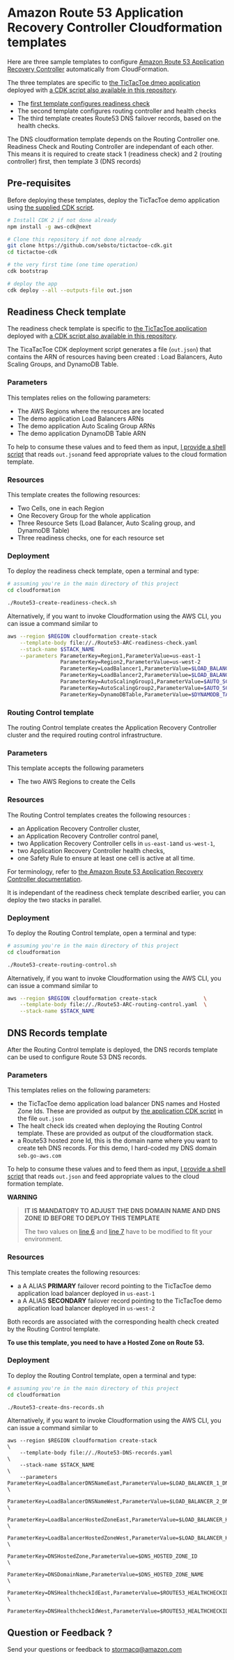 # Amazon Route 53 Application Recovery Controller Cloudformation templates

Here are three sample templates to configure [Amazon Route 53 Application Recovery Controller](https://docs.aws.amazon.com/r53recovery/latest/dg/what-is-route53-recovery.html) automatically from CloudFormation.

The three templates are specific to [the TicTacToe dmeo application](https://github.com/sebsto/tictactoe-dynamodb) deployed with [a CDK script also available in this repository](https://github.com/sebsto/tictactoe-cdk).

- The [first template configures readiness check](https://github.com/sebsto/tictactoe-cdk/blob/main/cloudformation/Route53-ARC-readiness-check.yaml)
- The second template configures routing controller and health checks
- The third template creates Route53 DNS failover records, based on the health checks.

The DNS cloudformation template depends on the Routing Controller one.  Readiness Check and Routing Controller are independant of each other.  This means it is required to create stack 1 (readiness check) and 2 (routing controller) first, then template 3 (DNS records)

## Pre-requisites

Before deploying these templates, deploy the TicTacToe demo application using [the supplied CDK script](https://github.com/sebsto/tictactoe-cdk).

```zsh 
# Install CDK 2 if not done already 
npm install -g aws-cdk@next

# Clone this repository if not done already 
git clone https://github.com/sebsto/tictactoe-cdk.git
cd tictactoe-cdk

# the very first time (one time operation)
cdk bootstrap 

# deploy the app 
cdk deploy --all --outputs-file out.json
```

## Readiness Check template

The readiness check template is specific to [the TicTacToe application](https://github.com/sebsto/tictactoe-dynamodb) deployed with [a CDK script also available in this repository](https://github.com/sebsto/tictactoe-cdk).

The TicaTacToe CDK deployment script generates a file (`out.json`) that contains the ARN of resources having been created : Load Balancers, Auto Scaling Groups, and DynamoDB Table.

### Parameters

This templates relies on the following parameters:

- The AWS Regions where the resources are located 
- The demo application Load Balancers ARNs
- The demo application Auto Scaling Group ARNs
- The demo application DynamoDB Table ARN

To help to consume these values and to feed them as input, [I provide a shell script](https://github.com/sebsto/tictactoe-cdk/blob/main/cloudformation/Route53-create-readiness-check.sh) that reads `out.json`and feed appropriate values to the cloud formation template.

### Resources 

This template creates the following resources:
- Two Cells, one in each Region 
- One Recovery Group for the whole application 
- Three Resource Sets (Load Balancer, Auto Scaling group, and DynamoDB Table)
- Three readiness checks, one for each resource set

### Deployment

To deploy the readiness check template, open a terminal and type:

```zsh
# assuming you're in the main directory of this project
cd cloudformation

./Route53-create-readiness-check.sh
```

Alternatively, if you want to invoke Cloudformation using the AWS CLI, you can issue a command similar to 

```zsh 
aws --region $REGION cloudformation create-stack                                        \
    --template-body file://./Route53-ARC-readiness-check.yaml                           \
    --stack-name $STACK_NAME                                                            \
    --parameters ParameterKey=Region1,ParameterValue=us-east-1                          \
                 ParameterKey=Region2,ParameterValue=us-west-2                          \
                 ParameterKey=LoadBalancer1,ParameterValue=$LOAD_BALANCER_1_ARN         \
                 ParameterKey=LoadBalancer2,ParameterValue=$LOAD_BALANCER_2_ARN         \
                 ParameterKey=AutoScalingGroup1,ParameterValue=$AUTO_SCALINGGROUP_1_ARN \
                 ParameterKey=AutoScalingGroup2,ParameterValue=$AUTO_SCALINGGROUP_2_ARN \
                 ParameterKey=DynamoDBTable,ParameterValue=$DYNAMODB_TABLE_ARN          \
```

### Routing Control template

The routing Control template creates the Application Recovery Controller cluster and the required routing control infrastructure.

### Parameters 

This template accepts the following parameters

- The two AWS Regions to create the Cells

### Resources

The Routing Control templates creates the following resources :

- an Application Recovery Controller cluster,
- an Application Recovery Controller control panel,
- two Application Recovery Controller cells in `us-east-1`and `us-west-1`,
- two Application Recovery Controller health checks,
- one Safety Rule to ensure at least one cell is active at all time.

For terminology, refer to [the Amazon Route 53 Application Recovery Controller documentation](https://docs.aws.amazon.com/r53recovery/latest/dg/introduction-components.html).

It is independant of the readiness check template described earlier, you can deploy the two stacks in parallel.

### Deployment

To deploy the Routing Control template, open a terminal and type:

```zsh
# assuming you're in the main directory of this project
cd cloudformation

./Route53-create-routing-control.sh
```

Alternatively, if you want to invoke Cloudformation using the AWS CLI, you can issue a command similar to

```zsh
aws --region $REGION cloudformation create-stack               \
    --template-body file://./Route53-ARC-routing-control.yaml  \
    --stack-name $STACK_NAME
```

## DNS Records template 

After the Routing Control template is deployed, the DNS records template can be used to configure Route 53 DNS records.

### Parameters 

This templates relies on the following parameters:

- the TicTacToe demo application load balancer DNS names and Hosted Zone Ids. These are provided as output by [the application CDK script](https://github.com/sebsto/tictactoe-cdk) in the file `out.json`
- The healt check ids created when deploying the Routing Control template. These are provided as output of the cloudformation stack.
- a Route53 hosted zone Id, this is the domain name where you want to create teh DNS records. For this demo, I hard-coded my DNS domain `seb.go-aws.com`

To help to consume these values and to feed them as input, [I provide a shell script](https://github.com/sebsto/tictactoe-cdk/blob/main/cloudformation/Route53-create-dns-records.sh) that reads `out.json` and feed appropriate values to the cloud formation template.

**WARNING**  
> **IT IS MANDATORY TO ADJUST THE DNS DOMAIN NAME AND DNS ZONE ID BEFORE TO DEPLOY THIS TEMPLATE**
>
> The two values on [line 6](https://github.com/sebsto/tictactoe-cdk/blob/main/cloudformation/Route53-create-dns-records.sh#L6) and [line 7](https://github.com/sebsto/tictactoe-cdk/blob/main/cloudformation/Route53-create-dns-records.sh#L7) have to be modified to fit your environment.

### Resources

This template creates the following resources:

- a A ALIAS **PRIMARY** failover record pointing to the TicTacToe demo application load balancer deployed in `us-east-1`
- a A ALIAS **SECONDARY** failover record pointing to the TicTacToe demo application load balancer deployed in `us-west-2`

Both records are associated with the corresponding health check created by the Routing Control template.

**To use this template, you need to have a Hosted Zone on Route 53.**

### Deployment

To deploy the Routing Control template, open a terminal and type:

```zsh
# assuming you're in the main directory of this project
cd cloudformation

./Route53-create-dns-records.sh
```

Alternatively, if you want to invoke Cloudformation using the AWS CLI, you can issue a command similar to

```
aws --region $REGION cloudformation create-stack                                                       \
    --template-body file://./Route53-DNS-records.yaml                                                  \
    --stack-name $STACK_NAME                                                                           \
    --parameters ParameterKey=LoadBalancerDNSNameEast,ParameterValue=$LOAD_BALANCER_1_DNS              \
                 ParameterKey=LoadBalancerDNSNameWest,ParameterValue=$LOAD_BALANCER_2_DNS              \
                 ParameterKey=LoadBalancerHostedZoneEast,ParameterValue=$LOAD_BALANCER_HOSTEDZONE_EAST \
                 ParameterKey=LoadBalancerHostedZoneWest,ParameterValue=$LOAD_BALANCER_HOSTEDZONE_WEST \
                 ParameterKey=DNSHostedZone,ParameterValue=$DNS_HOSTED_ZONE_ID                         \
                 ParameterKey=DNSDomainName,ParameterValue=$DNS_HOSTED_ZONE_NAME                       \
                 ParameterKey=DNSHealthcheckIdEast,ParameterValue=$ROUTE53_HEALTHCHECKID_CELL1         \
                 ParameterKey=DNSHealthcheckIdWest,ParameterValue=$ROUTE53_HEALTHCHECKID_CELL2 
```
## Question or Feedback ?

Send your questions or feedback to stormacq@amazon.com
